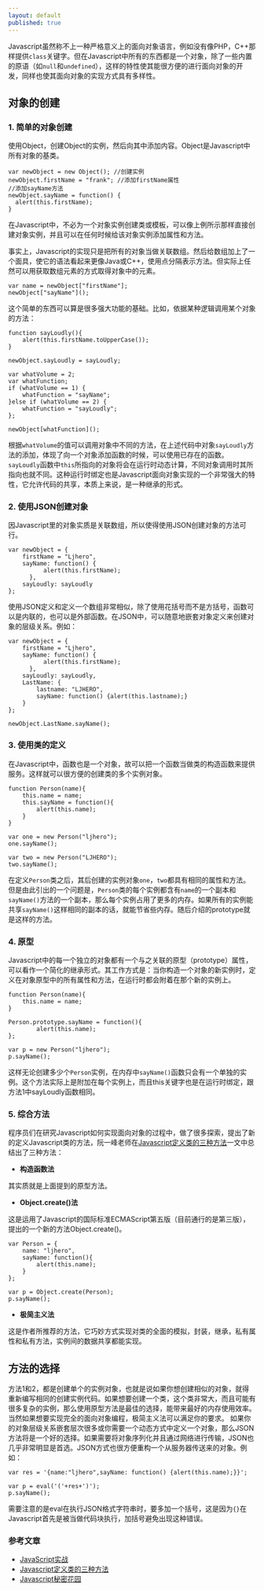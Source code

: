 ```yaml
---
layout: default
published: true
---
```

Javascript虽然称不上一种严格意义上的面向对象语言，例如没有像PHP，C++那样提供`class`关键字。但在Javascript中所有的东西都是一个对象，除了一些内置的原语（如`null`和`undefined`），这样的特性使其能很方便的进行面向对象的开发，同样也使其面向对象的实现方式具有多样性。

## 对象的创建

### 1. 简单的对象创建

使用Object，创建Object的实例，然后向其中添加内容。Object是Javascript中所有对象的基类。

    var newObject = new Object(); //创建实例
    newObject.firstName = "frank"; //添加firstName属性
    //添加sayName方法
    newObject.sayName = function() {
      alert(this.firstName);
    }

在Javascript中，不必为一个对象实例创建类或模板，可以像上例所示那样直接创建对象实例，并且可以在任何时候给该对象实例添加属性和方法。

事实上，Javascript的实现只是把所有的对象当做关联数组。然后给数组加上了一个面具，使它的语法看起来更像Java或C++，使用点分隔表示方法。但实际上任然可以用获取数组元素的方式取得对象中的元素。

    var name = newObject["firstName"];
    newObject["sayName"]();

这个简单的东西可以算是很多强大功能的基础。比如，依据某种逻辑调用某个对象的方法：

    function sayLoudly(){
    	alert(this.firstName.toUpperCase());
    }

    newObject.sayLoudly = sayLoudly;
    
    var whatVolume = 2;
    var whatFunction;
    if (whatVolume == 1) {
    	whatFunction = "sayName";
    }else if (whatVolume == 2) {
    	whatFunction = "sayLoudly";
    };
    
    newObject[whatFunction](); 

根据`whatVolume`的值可以调用对象中不同的方法，在上述代码中对象`sayLoudly`方法的添加，体现了向一个对象添加函数的时候，可以使用已存在的函数。`sayLoudly`函数中`this`所指向的对象将会在运行时动态计算，不同对象调用时其所指向也就不同。这种运行时绑定也是Javascript面向对象实现的一个非常强大的特性，它允许代码的共享，本质上来说，是一种继承的形式。

### 2. 使用JSON创建对象

因Javascript里的对象实质是关联数组，所以使得使用JSON创建对象的方法可行。

    var newObject = {
    	firstName = "Ljhero",
    	sayName: function() {
	          alert(this.firstName);
	      },
	    sayLoudly: sayLoudly
    };

使用JSON定义和定义一个数组非常相似，除了使用花括号而不是方括号，函数可以是内联的，也可以是外部函数。在JSON中，可以随意地嵌套对象定义来创建对象的层级关系。例如：

    var newObject = {
    	firstName = "Ljhero",
    	sayName: function() {
	          alert(this.firstName);
	      },
	    sayLoudly: sayLoudly,
	    LastName: {
	    	lastname: "LJHERO",
	    	sayName: function() {alert(this.lastname);}
	    }
    };

    newObject.LastName.sayName();

### 3. 使用类的定义

在Javascript中，函数也是一个对象，故可以把一个函数当做类的构造函数来提供服务。这样就可以很方便的创建类的多个实例对象。

    function Person(name){
    	this.name = name;
    	this.sayName = function(){
    		alert(this.name);
    	}
    }

    var one = new Person("ljhero");
    one.sayName();

    var two = new Person("LJHERO");
    two.sayName();

在定义`Person`类之后，其后创建的实例对象`one`，`two`都具有相同的属性和方法。但是由此引出的一个问题是，`Person`类的每个实例都含有`name`的一个副本和`sayName()`方法的一个副本，那么每个实例占用了更多的内存。如果所有的实例能共享`sayName()`这样相同的副本的话，就能节省些内存。随后介绍的prototype就是这样的方法。

### 4. 原型

Javascript中的每一个独立的对象都有一个与之关联的原型（prototype）属性，可以看作一个简化的继承形式。其工作方式是：当你构造一个对象的新实例时，定义在对象原型中的所有属性和方法，在运行时都会附着在那个新的实例上。

    function Person(name){
    	this.name = name;
    }

    Person.prototype.sayName = function(){
    		alert(this.name);
    };

    var p = new Person("ljhero");
    p.sayName();

这样无论创建多少个`Person`实例，在内存中`sayName()`函数只会有一个单独的实例。这个方法实际上是附加在每个实例上，而且this关键字也是在运行时绑定，跟方法1中sayLoudly函数相同。

### 5. 综合方法


程序员们在研究Javascript如何实现面向对象的过程中，做了很多探索，提出了新的定义Javascript类的方法，阮一峰老师在[Javascript定义类的三种方法][1]一文中总结出了三种方法：

 [1]:http://www.ruanyifeng.com/blog/2012/07/three_ways_to_define_a_javascript_class.html

* **构造函数法**

其实质就是上面提到的原型方法。

* **Object.create()法**
 
这是运用了Javascript的国际标准ECMAScript第五版（目前通行的是第三版），提出的一个新的方法Object.create()。 

    var Person = {
    	name: "ljhero",
    	sayName: function(){
    		alert(this.name);
    	}
    };

    var p = Object.create(Person);
    p.sayName();

* **极简主义法**

这是作者所推荐的方法，它巧妙方式实现对类的全面的模拟，封装，继承，私有属性和私有方法，实例间的数据共享都能实现。

## 方法的选择

方法1和2，都是创建单个的实例对象，也就是说如果你想创建相似的对象，就得重新编写相同的创建实例代码。如果想要创建一个类，这个类非常大，而且可能有很多复杂的实例，那么使用原型方法是最佳的选择，能带来最好的内存使用效率。当然如果想要实现完全的面向对象编程，极简主义法可以满足你的要求。
如果你的对象层级关系嵌套层次很多或你需要一个动态方式中定义一个对象，那么JSON方法将是一个好的选择。如果需要将对象序列化并且通过网络进行传输，JSON也几乎非常明显是首选。JSON方式也很方便重构一个从服务器传送来的对象。例如：

    var res = '{name:"ljhero",sayName: function() {alert(this.name);}}';

    var p = eval('('+res+')');
    p.sayName();

需要注意的是eval在执行JSON格式字符串时，要多加一个括号，这是因为`{}`在Javascript首先是被当做代码块执行，加括号避免出现这种错误。

### 参考文章

* [JavaScript实战](http://book.douban.com/subject/3864460/)
* [Javascript定义类的三种方法](http://www.ruanyifeng.com/blog/2012/07/three_ways_to_define_a_javascript_class.html)
* [Javascript秘密花园](http://bonsaiden.github.com/JavaScript-Garden/zh/)